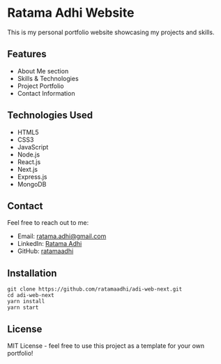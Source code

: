 # Ratama Adhi Website

This is my personal portfolio website showcasing my projects and skills.

## Features

- About Me section
- Skills & Technologies
- Project Portfolio
- Contact Information

## Technologies Used

- HTML5
- CSS3
- JavaScript
- Node.js
- React.js
- Next.js
- Express.js
- MongoDB

## Contact

Feel free to reach out to me:

- Email: ratama.adhi@gmail.com
- LinkedIn: [Ratama Adhi](https://linkedin.com/in/ratamaadhi)
- GitHub: [ratamaadhi](https://github.com/ratamaadhi)

## Installation

```
git clone https://github.com/ratamaadhi/adi-web-next.git
cd adi-web-next
yarn install
yarn start
```

## License

MIT License - feel free to use this project as a template for your own portfolio!

